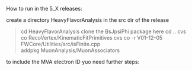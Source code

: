 How to run in the 5_X releases:

create a directory HeavyFlavorAnalysis in the src dir of the release
>cd HeavyFlavorAnalysis
clone the BsJpsiPhi package here
>cd ..
>cvs co  RecoVertex/KinematicFitPrimitives 
>cvs co -r V01-12-05 FWCore/Utilities/src/isFinite.cpp  
>addpkg MuonAnalysis/MuonAssociators

to include the MVA electron ID yuo need further steps:
